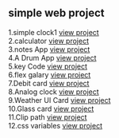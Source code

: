 ## simple web project

1.simple clock1 [view project](https://aadilmughal786.github.io/simple-web-project/aclock.html)</br>
2.calculator [view project](https://aadilmughal786.github.io/simple-web-project/acal.html)</br>
3.notes App [view project](https://aadilmughal786.github.io/simple-web-project/notesApp.html)</br>
4.A Drum App [view project](https://aadilmughal786.github.io/simple-web-project/AdrumKit.html)</br>
5.key Code [view project](https://aadilmughal786.github.io/simple-web-project/keyCode.html)</br>
6.flex galary [view project](https://aadilmughal786.github.io/simple-web-project/flexgal.html)</br>
7.Debit card [view project](https://aadilmughal786.github.io/simple-web-project/debitCard.html)</br>
8.Analog clock [view project](https://aadilmughal786.github.io/simple-web-project/dclock.html)</br>
9.Weather UI Card [view project](https://aadilmughal786.github.io/simple-web-project/weatherui.html)</br>
10.Glass card [view project](https://aadilmughal786.github.io/simple-web-project/glassCard.html)</br>
11.Clip path [view project](https://aadilmughal786.github.io/simple-web-project/clippathcss.html)</br>
12.css variables [view project](https://aadilmughal786.github.io/simple-web-project/cssvar.html)</br>




